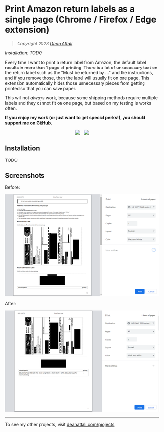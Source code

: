 # Print Amazon return labels as a single page (Chrome / Firefox / Edge extension)

> *Copyright 2023 [Dean Attali](https://deanattali.com)*

_Installation: TODO_

Every time I want to print a return label from Amazon, the default label results in more than 1 page of printing. There is a lot of unnecessary text on the return label such as the "Must be returned by ..." and the instructions, and if you remove those, then the label will usually fit on one page. This extension automatically hides those unnecessary pieces from getting printed so that you can save paper. 

This will not *always* work, because some shipping methods require multiple labels and they cannot fit on one page, but based on my testing is works often.

**If you enjoy my work (or just want to get special perks!), you should [support me on GitHub](https://github.com/sponsors/daattali).**


<p align="center">

<a style="display: inline-block;" href="https://paypal.me/daattali">
<img height="35" src="https://camo.githubusercontent.com/0e9e5cac101f7093336b4589c380ab5dcfdcbab0/68747470733a2f2f63646e2e6a7364656c6976722e6e65742f67682f74776f6c66736f6e2f70617970616c2d6769746875622d627574746f6e40312e302e302f646973742f627574746f6e2e737667" />
</a>
<a style="display: inline-block; margin-left: 10px;" href="https://github.com/sponsors/daattali">
<img height="35" src="https://i.imgur.com/034B8vq.png" /> </a>

</p>

## Installation

TODO

## Screenshots

Before:

[![](https://github.com/daattali/amazon-one-page-return-printer-extension/blob/master/img/doc/screenshot-before.png)](https://github.com/daattali/amazon-one-page-return-printer-extension/blob/master/img/doc/screenshot-before.png)

After:

[![](https://github.com/daattali/amazon-one-page-return-printer-extension/blob/master/img/doc/screenshot-after.png)](https://github.com/daattali/amazon-one-page-return-printer-extension/blob/master/img/doc/screenshot-after.png)

---

To see my other projects, visit [deanattali.com/projects](https://deanattali.com/projects)
